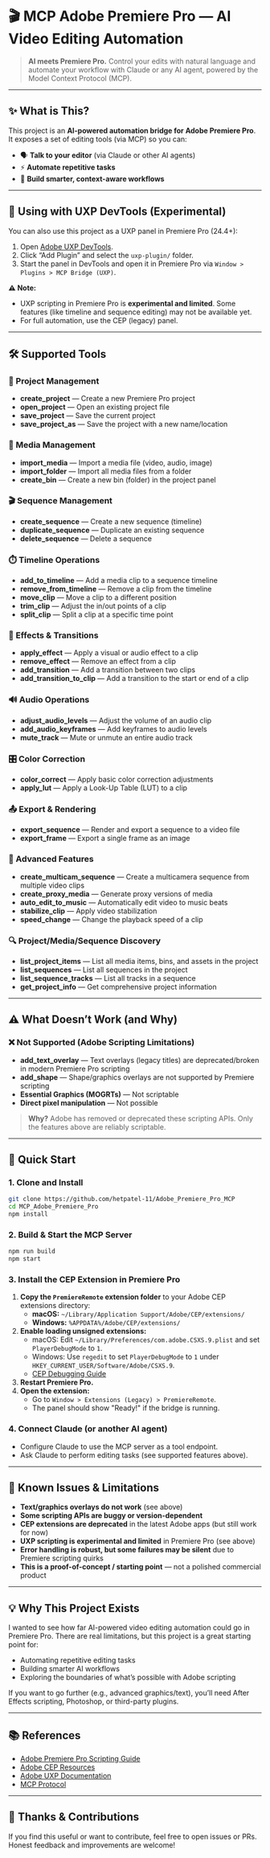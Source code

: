 # 🎬 MCP Adobe Premiere Pro — AI Video Editing Automation

> **AI meets Premiere Pro.** Control your edits with natural language and automate your workflow with Claude or any AI agent, powered by the Model Context Protocol (MCP).

---

## ✨ What is This?
This project is an **AI-powered automation bridge for Adobe Premiere Pro**. It exposes a set of editing tools (via MCP) so you can:
- 🗣️ **Talk to your editor** (via Claude or other AI agents)
- ⚡ **Automate repetitive tasks**
- 🧠 **Build smarter, context-aware workflows**

---

## 🧩 Using with UXP DevTools (Experimental)

You can also use this project as a UXP panel in Premiere Pro (24.4+):

1. Open [Adobe UXP DevTools](https://developer.adobe.com/photoshop/uxp/2022/guides/devtool/).
2. Click “Add Plugin” and select the `uxp-plugin/` folder.
3. Start the panel in DevTools and open it in Premiere Pro via `Window > Plugins > MCP Bridge (UXP)`.

**⚠️ Note:**
- UXP scripting in Premiere Pro is **experimental and limited**. Some features (like timeline and sequence editing) may not be available yet.
- For full automation, use the CEP (legacy) panel.

---

## 🛠️ Supported Tools

### 📁 Project Management
- **create_project** — Create a new Premiere Pro project
- **open_project** — Open an existing project file
- **save_project** — Save the current project
- **save_project_as** — Save the project with a new name/location

### 📂 Media Management
- **import_media** — Import a media file (video, audio, image)
- **import_folder** — Import all media files from a folder
- **create_bin** — Create a new bin (folder) in the project panel

### 🎬 Sequence Management
- **create_sequence** — Create a new sequence (timeline)
- **duplicate_sequence** — Duplicate an existing sequence
- **delete_sequence** — Delete a sequence

### ⏱️ Timeline Operations
- **add_to_timeline** — Add a media clip to a sequence timeline
- **remove_from_timeline** — Remove a clip from the timeline
- **move_clip** — Move a clip to a different position
- **trim_clip** — Adjust the in/out points of a clip
- **split_clip** — Split a clip at a specific time point

### 🎨 Effects & Transitions
- **apply_effect** — Apply a visual or audio effect to a clip
- **remove_effect** — Remove an effect from a clip
- **add_transition** — Add a transition between two clips
- **add_transition_to_clip** — Add a transition to the start or end of a clip

### 🔊 Audio Operations
- **adjust_audio_levels** — Adjust the volume of an audio clip
- **add_audio_keyframes** — Add keyframes to audio levels
- **mute_track** — Mute or unmute an entire audio track

### 🎛️ Color Correction
- **color_correct** — Apply basic color correction adjustments
- **apply_lut** — Apply a Look-Up Table (LUT) to a clip

### 📤 Export & Rendering
- **export_sequence** — Render and export a sequence to a video file
- **export_frame** — Export a single frame as an image

### 🎥 Advanced Features
- **create_multicam_sequence** — Create a multicamera sequence from multiple video clips
- **create_proxy_media** — Generate proxy versions of media
- **auto_edit_to_music** — Automatically edit video to music beats
- **stabilize_clip** — Apply video stabilization
- **speed_change** — Change the playback speed of a clip

### 🔍 Project/Media/Sequence Discovery
- **list_project_items** — List all media items, bins, and assets in the project
- **list_sequences** — List all sequences in the project
- **list_sequence_tracks** — List all tracks in a sequence
- **get_project_info** — Get comprehensive project information

---

## ⚠️ What Doesn’t Work (and Why)

### ❌ Not Supported (Adobe Scripting Limitations)
- **add_text_overlay** — Text overlays (legacy titles) are deprecated/broken in modern Premiere Pro scripting
- **add_shape** — Shape/graphics overlays are not supported by Premiere scripting
- **Essential Graphics (MOGRTs)** — Not scriptable
- **Direct pixel manipulation** — Not possible

> **Why?** Adobe has removed or deprecated these scripting APIs. Only the features above are reliably scriptable.

---

## 🚦 Quick Start

### 1. Clone and Install
```sh
git clone https://github.com/hetpatel-11/Adobe_Premiere_Pro_MCP
cd MCP_Adobe_Premiere_Pro
npm install
```

### 2. Build & Start the MCP Server
```sh
npm run build
npm start
```

### 3. Install the CEP Extension in Premiere Pro
1. **Copy the `PremiereRemote` extension folder** to your Adobe CEP extensions directory:
   - **macOS:** `~/Library/Application Support/Adobe/CEP/extensions/`
   - **Windows:** `%APPDATA%/Adobe/CEP/extensions/`
2. **Enable loading unsigned extensions:**
   - macOS: Edit `~/Library/Preferences/com.adobe.CSXS.9.plist` and set `PlayerDebugMode` to `1`.
   - Windows: Use `regedit` to set `PlayerDebugMode` to `1` under `HKEY_CURRENT_USER/Software/Adobe/CSXS.9`.
   - [CEP Debugging Guide](https://github.com/Adobe-CEP/Getting-Started-guides/blob/master/Setting-up-Your-Environment.md)
3. **Restart Premiere Pro.**
4. **Open the extension:**
   - Go to `Window > Extensions (Legacy) > PremiereRemote`.
   - The panel should show "Ready!" if the bridge is running.

### 4. Connect Claude (or another AI agent)
- Configure Claude to use the MCP server as a tool endpoint.
- Ask Claude to perform editing tasks (see supported features above).

---

## 🐞 Known Issues & Limitations
- **Text/graphics overlays do not work** (see above)
- **Some scripting APIs are buggy or version-dependent**
- **CEP extensions are deprecated** in the latest Adobe apps (but still work for now)
- **UXP scripting is experimental and limited** in Premiere Pro (see above)
- **Error handling is robust, but some failures may be silent** due to Premiere scripting quirks
- **This is a proof-of-concept / starting point** — not a polished commercial product

---

## 💡 Why This Project Exists
I wanted to see how far AI-powered video editing automation could go in Premiere Pro. There are real limitations, but this project is a great starting point for:
- Automating repetitive editing tasks
- Building smarter AI workflows
- Exploring the boundaries of what’s possible with Adobe scripting

If you want to go further (e.g., advanced graphics/text), you’ll need After Effects scripting, Photoshop, or third-party plugins.

---

## 📚 References
- [Adobe Premiere Pro Scripting Guide](https://ppro-scripting.docsforadobe.dev/)
- [Adobe CEP Resources](https://github.com/Adobe-CEP)
- [Adobe UXP Documentation](https://developer.adobe.com/uxp/)
- [MCP Protocol](https://github.com/anthropics/model-context-protocol)

---

## 🙏 Thanks & Contributions
If you find this useful or want to contribute, feel free to open issues or PRs. Honest feedback and improvements are welcome! 
